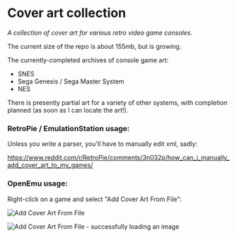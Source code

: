# Cover art collection
*A collection of cover art for various retro video game consoles.*

The current size of the repo is about 155mb, but is growing.

The currently-completed archives of console game art:

 - SNES
 - Sega Genesis / Sega Master System
 - NES

 There is presently partial art for a variety of other systems, with completion planned (as soon as I can locate the art!).

### RetroPie / EmulationStation usage:

Unless you write a parser, you'll have to manually edit xml, sadly:

https://www.reddit.com/r/RetroPie/comments/3n032p/how_can_i_manually_add_cover_art_to_my_games/

### OpenEmu usage:

Right-click on a game and select "Add Cover Art From File":

![Add Cover Art From File](http://i.imgur.com/fJm2OLl.png "Add Cover Art From File")

![Add Cover Art From File - successfully loading an image](http://i.imgur.com/tIqXaGW.png "Add Cover Art From File - successfully loading an image")
